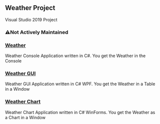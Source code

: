## Weather Project
Visual Studio 2019 Project

### ⚠️Not Actively Maintained

### [Weather](tree/main/Weather)
Weather Console Application written in C#. You get the Weather in the Console
### [Weather GUI](tree/main/Weather%20GUI)
Weather GUI Application written in C# WPF. You get the Weather in a Table in a Window
### [Weather Chart](tree/main/Weather%20Chart)
Weather Chart Application written in C# WinForms. You get the Weather as a Chart in a Window

